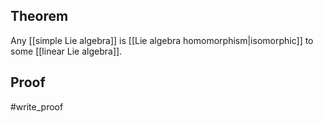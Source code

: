 ## Theorem
Any [[simple Lie algebra]] is [[Lie algebra homomorphism|isomorphic]] to some [[linear Lie algebra]].
## Proof
#write_proof 